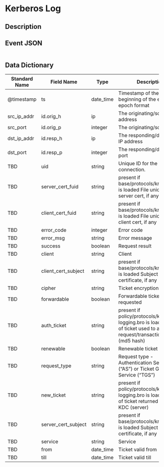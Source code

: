 # Kerberos Log

## Description

## Event JSON

```json
```

## Data Dictionary

|	        Standard Name       	|            Field Name             |       	    Type            	|   	    Description          	|	     Sample Value           	|
|	-------------------------------	|	-------------------------------	|	-------------------------------	|	-------------------------------	|	-------------------------------	|
|     @timestamp     |     ts               |     date_time     |        Timestamp of the beginning of the event in epoch format     |     `1300475167.096535`  |
|     src_ip_addr     |     id.orig_h     |     ip     |     The originating/source IP address     |     `10.1.1.1`     |
|     src_port     |     id.orig_p          |     integer     |       The originating/source port        |     `37682`     |
|     dst_ip_addr     |     id.resp_h     |     ip     |     The responding/destination IP address     |     `10.2.2.2`     |
|     dst_port     |     id.resp_p          |     integer     |       The responding/destination port        |     `88`     |
|     TBD     |     uid     |     string     |     Unique ID for the connection.     |     `CHhAvVGS1DHFjwGM9`     |
|     TBD     |     server_cert_fuid     |     string     |     present if base/protocols/krb/files.bro is loaded File unique ID of server cert, if any |     ``     |
|     TBD     |     client_cert_fuid     |     string     |     present if base/protocols/krb/files.bro is loaded File unique ID of client cert, if any |     ``     |
|     TBD     |     error_code     |     integer     |     Error code  |   ``  |
|     TBD     |     error_msg     |     string     |     Error message| `KDC_ERR_C_PRINCIPAL_UNKNOWN`   |
|     TBD     |     success     |     boolean     |     Request result  |   ``  |
|     TBD     |     client     |     string     |     Client    |   `mycomputer-432aa2$/YOURDOMAIN.CORP.LOCAL`  |
|     TBD     |     client_cert_subject     |     string     |          present if base/protocols/krb/files.bro is loaded Subject of client certificate, if any |     ``     |
|     TBD     |     cipher     |     string     |     Ticket encryption type    |   `aes256-cts-hmac-sha1-96`    |
|     TBD     |     forwardable     |     boolean     |     Forwardable ticket requested    |   ``  |
|     TBD     |     auth_ticket     |     string     |          present if policy/protocols/krb/ticket-logging.bro is loaded Hash of ticket used to authorize request/transaction (client) (md5 hash) |     ``     |
|     TBD     |     renewable     |     boolean     |     Renewable ticket requested  |   ``  |
|     TBD     |     request_type     |     string     |     Request type - Authentication Service (“AS”) or Ticket Granting Service (“TGS”) |   `AS`    |
|     TBD     |     new_ticket     |     string     |          present if policy/protocols/krb/ticket-logging.bro is loaded Hash of ticket returned by the KDC (server) |     ``     |
|     TBD     |     server_cert_subject     |     string     |          present if base/protocols/krb/files.bro is loaded Subject of server certificate, if any |     ``     |
|     TBD     |     service     |     string     |     Service  | `MSSQLSvc/somecomputernam.YOURDOMAIN.CORP.LOCAL:1433` |
|     TBD     |     from    |   date_time   |   Ticket valid from   |   `June 11th 2018, 01:23:23.000`   |
|     TBD     |     till    |   date_time   |   Ticket valid till   |   `September 13th 2037, 02:48:05.000` |